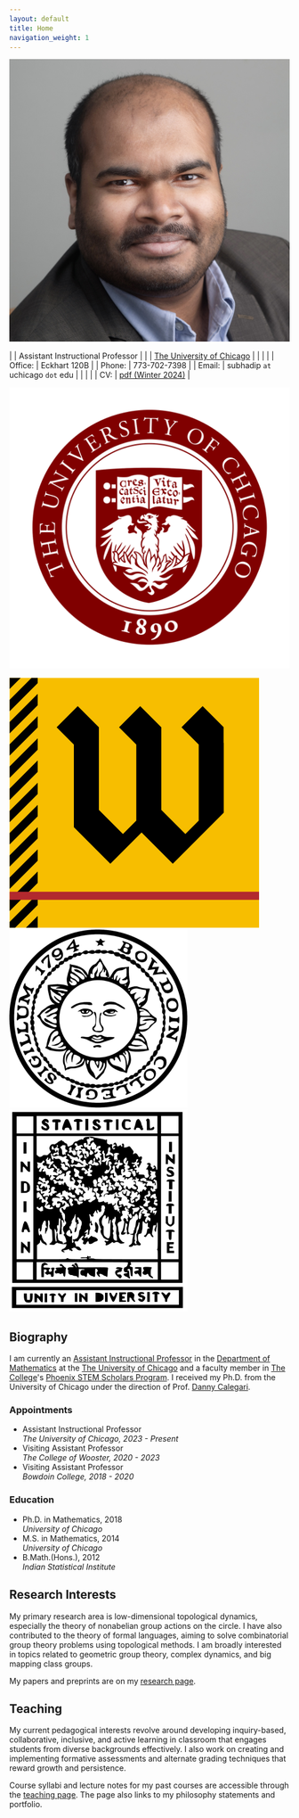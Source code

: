 ```yaml
---
layout: default
title: Home
navigation_weight: 1
---
```


<div class="about">
<div class="picture">

[![Subhadip Chowdhury](assets/photos/me_small.jpg)](assets/photos/)
</div>

<div class="mail">

|        | Assistant Instructional Professor |
|        | [The University of Chicago]()  |
|        |    |
| Office: | Eckhart 120B |
| Phone: | 773-702-7398 |
| Email: | subhadip `at` uchicago `dot` edu |
|        |    |
| CV: | <i class="far fa-file-pdf"></i> [pdf (Winter 2024)](assets/CV.pdf) |

</div>
<div class="shield">
  <div class="current">
  
  ![The University of Chicago](assets/logos/UChicago_seal.svg "Crescat scientia; vita excolatur")
  </div>
  <div class="old">
  
   ![The College of Wooster](assets/logos/Wooster_seal.png "Ex Uno Fonte")
   ![Bowdoin College](assets/logos/bowdoin_seal.png "Ut Aquila Versus Coelum")
   ![Indian Statistical Institute](assets/logos/isi_logo.png "भिन्नेष्वैक्यस्य दर्शनम्")
  </div>
</div>

</div>

<div class='anchor'>

## Biography

I am currently an [Assistant Instructional Professor](https://mathematics.uchicago.edu/people/profile/subhadip-chowdhury/) in the [Department of Mathematics](https://mathematics.uchicago.edu/) at the [The University of Chicago](https://www.uchicago.edu/) and a faculty member in [The College](https://college.uchicago.edu/)'s [Phoenix STEM Scholars Program](https://college.uchicago.edu/phoenix-stem). I received my Ph.D. from the University of Chicago under the direction of Prof. [Danny Calegari](http://math.uchicago.edu/~dannyc/).

<div class='experience'>

### Appointments ###

* Assistant Instructional Professor <br> 
  _The University of Chicago, 2023 - Present_
* Visiting Assistant Professor <br> 
  _The College of Wooster, 2020 - 2023_
* Visiting Assistant Professor <br> 
  _Bowdoin College, 2018 - 2020_

</div>

<div class='education'>

### Education ###

* Ph.D. in Mathematics, 2018<br>
  _University of Chicago_
* M.S. in Mathematics, 2014<br>
  _University of Chicago_
* B.Math.(Hons.), 2012<br>
  _Indian Statistical Institute_

</div>

</div>

<div class='anchor'>

## Research Interests

My primary research area is low-dimensional topological dynamics, especially the theory of nonabelian group actions on the circle. I have also contributed to the theory of formal languages, aiming to solve combinatorial group theory problems using topological methods. I am broadly interested in topics related to geometric group theory, complex dynamics, and big mapping class groups.

My papers and preprints are on my [research page](research).

</div>

<div class='anchor'>

## Teaching

My current pedagogical interests revolve around developing inquiry-based, collaborative, inclusive, and active learning in classroom that engages students from diverse backgrounds effectively. I also work on creating and implementing formative assessments and alternate grading techniques that reward growth and persistence.

Course syllabi and lecture notes for my past courses are accessible through the [teaching page](teaching). The page also links to my philosophy statements and portfolio.

</div>
